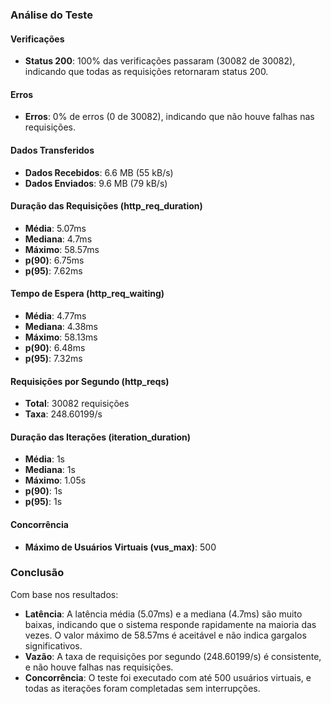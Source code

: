 ### Análise do Teste

#### Verificações
- **Status 200**: 100% das verificações passaram (30082 de 30082), indicando que todas as requisições retornaram status 200.

#### Erros
- **Erros**: 0% de erros (0 de 30082), indicando que não houve falhas nas requisições.

#### Dados Transferidos
- **Dados Recebidos**: 6.6 MB (55 kB/s)
- **Dados Enviados**: 9.6 MB (79 kB/s)

#### Duração das Requisições (http_req_duration)
- **Média**: 5.07ms
- **Mediana**: 4.7ms
- **Máximo**: 58.57ms
- **p(90)**: 6.75ms
- **p(95)**: 7.62ms

#### Tempo de Espera (http_req_waiting)
- **Média**: 4.77ms
- **Mediana**: 4.38ms
- **Máximo**: 58.13ms
- **p(90)**: 6.48ms
- **p(95)**: 7.32ms

#### Requisições por Segundo (http_reqs)
- **Total**: 30082 requisições
- **Taxa**: 248.60199/s

#### Duração das Iterações (iteration_duration)
- **Média**: 1s
- **Mediana**: 1s
- **Máximo**: 1.05s
- **p(90)**: 1s
- **p(95)**: 1s

#### Concorrência
- **Máximo de Usuários Virtuais (vus_max)**: 500 

### Conclusão
Com base nos resultados:

- **Latência**: A latência média (5.07ms) e a mediana (4.7ms) são muito baixas, indicando que o sistema responde rapidamente na maioria das vezes. O valor máximo de 58.57ms é aceitável e não indica gargalos significativos.
- **Vazão**: A taxa de requisições por segundo (248.60199/s) é consistente, e não houve falhas nas requisições.
- **Concorrência**: O teste foi executado com até 500 usuários virtuais, e todas as iterações foram completadas sem interrupções.